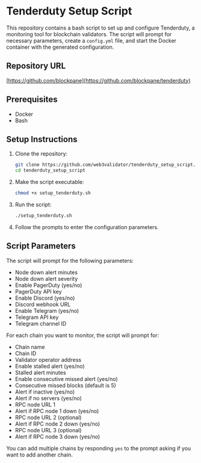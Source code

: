 # Tenderduty Setup Script

This repository contains a bash script to set up and configure Tenderduty, a monitoring tool for blockchain validators. The script will prompt for necessary parameters, create a `config.yml` file, and start the Docker container with the generated configuration.

## Repository URL

[https://github.com/blockpane](https://github.com/blockpane/tenderduty)

## Prerequisites

- Docker
- Bash

## Setup Instructions

1. Clone the repository:

    ```sh
    git clone https://github.com/web3validator/tenderduty_setup_script.git
    cd tenderduty_setup_script
    ```

2. Make the script executable:

    ```sh
    chmod +x setup_tenderduty.sh
    ```

3. Run the script:

    ```sh
    ./setup_tenderduty.sh
    ```

4. Follow the prompts to enter the configuration parameters.

## Script Parameters

The script will prompt for the following parameters:

- Node down alert minutes
- Node down alert severity
- Enable PagerDuty (yes/no)
- PagerDuty API key
- Enable Discord (yes/no)
- Discord webhook URL
- Enable Telegram (yes/no)
- Telegram API key
- Telegram channel ID

For each chain you want to monitor, the script will prompt for:

- Chain name
- Chain ID
- Validator operator address
- Enable stalled alert (yes/no)
- Stalled alert minutes
- Enable consecutive missed alert (yes/no)
- Consecutive missed blocks (default is 5)
- Alert if inactive (yes/no)
- Alert if no servers (yes/no)
- RPC node URL 1
- Alert if RPC node 1 down (yes/no)
- RPC node URL 2 (optional)
- Alert if RPC node 2 down (yes/no)
- RPC node URL 3 (optional)
- Alert if RPC node 3 down (yes/no)

You can add multiple chains by responding `yes` to the prompt asking if you want to add another chain.
